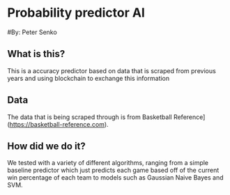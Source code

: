 # Probability predictor AI
#By: Peter Senko

## What is this?
This is a accuracy predictor based on data that is scraped from previous years and using blockchain to exchange this information

## Data
The data that is being scraped through is from Basketball Reference](https://basketball-reference.com).

## How did we do it?
We tested with a variety of different algorithms, ranging from a simple baseline predictor which just predicts each game
based off of the current win percentage of each team to models such as Gaussian Naive Bayes and SVM.
